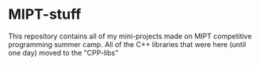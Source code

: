 # MIPT-stuff
This repository contains all of my mini-projects made on MIPT competitive programming summer camp. All of the C++ libraries that were here (until one day) moved to the "CPP-libs"
